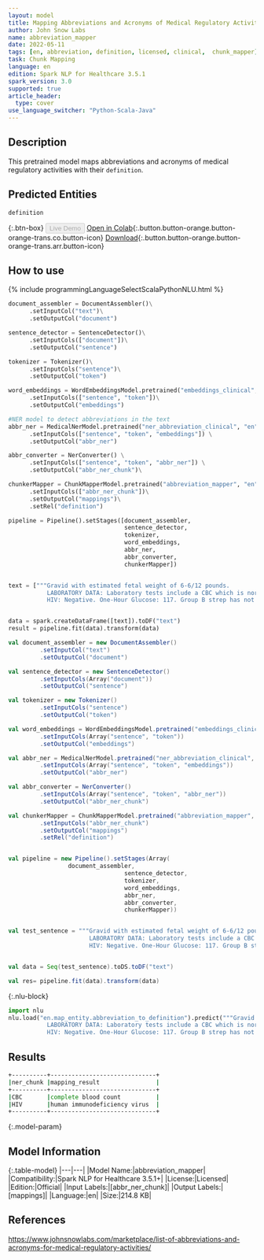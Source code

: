 ```yaml
---
layout: model
title: Mapping Abbreviations and Acronyms of Medical Regulatory Activities with Their Definitions
author: John Snow Labs
name: abbreviation_mapper
date: 2022-05-11
tags: [en, abbreviation, definition, licensed, clinical,  chunk_mapper]
task: Chunk Mapping
language: en
edition: Spark NLP for Healthcare 3.5.1
spark_version: 3.0
supported: true
article_header:
  type: cover
use_language_switcher: "Python-Scala-Java"
---
```



## Description


This pretrained model maps abbreviations and acronyms of medical regulatory activities with their `definition`.


## Predicted Entities


`definition`


{:.btn-box}
<button class="button button-orange" disabled>Live Demo</button>
[Open in Colab](https://colab.research.google.com/github/JohnSnowLabs/spark-nlp-workshop/blob/master/tutorials/Certification_Trainings/Healthcare/26.Chunk_Mapping.ipynb){:.button.button-orange.button-orange-trans.co.button-icon}
[Download](https://s3.amazonaws.com/auxdata.johnsnowlabs.com/clinical/models/abbreviation_mapper_en_3.5.1_3.0_1652307379928.zip){:.button.button-orange.button-orange-trans.arr.button-icon}


## How to use


<div class="tabs-box" markdown="1">
{% include programmingLanguageSelectScalaPythonNLU.html %}

```python
document_assembler = DocumentAssembler()\
      .setInputCol("text")\
      .setOutputCol("document")

sentence_detector = SentenceDetector()\
      .setInputCols(["document"])\
      .setOutputCol("sentence")

tokenizer = Tokenizer()\
      .setInputCols("sentence")\
      .setOutputCol("token")

word_embeddings = WordEmbeddingsModel.pretrained("embeddings_clinical", "en", "clinical/models")\
      .setInputCols(["sentence", "token"])\
      .setOutputCol("embeddings")

#NER model to detect abbreviations in the text
abbr_ner = MedicalNerModel.pretrained("ner_abbreviation_clinical", "en", "clinical/models") \
      .setInputCols(["sentence", "token", "embeddings"]) \
      .setOutputCol("abbr_ner")

abbr_converter = NerConverter() \
      .setInputCols(["sentence", "token", "abbr_ner"]) \
      .setOutputCol("abbr_ner_chunk")\

chunkerMapper = ChunkMapperModel.pretrained("abbreviation_mapper", "en", "clinical/models")\
      .setInputCols(["abbr_ner_chunk"])\
      .setOutputCol("mappings")\
      .setRel("definition") 

pipeline = Pipeline().setStages([document_assembler,
                                 sentence_detector,
                                 tokenizer, 
                                 word_embeddings,
                                 abbr_ner, 
                                 abbr_converter, 
                                 chunkerMapper])


text = ["""Gravid with estimated fetal weight of 6-6/12 pounds.
           LABORATORY DATA: Laboratory tests include a CBC which is normal. 
           HIV: Negative. One-Hour Glucose: 117. Group B strep has not been done as yet."""]


data = spark.createDataFrame([text]).toDF("text")
result = pipeline.fit(data).transform(data)
```
```scala
val document_assembler = new DocumentAssembler()
         .setInputCol("text")
         .setOutputCol("document")

val sentence_detector = new SentenceDetector()
         .setInputCols(Array("document"))
         .setOutputCol("sentence")

val tokenizer = new Tokenizer()
         .setInputCols("sentence")
         .setOutputCol("token")

val word_embeddings = WordEmbeddingsModel.pretrained("embeddings_clinical", "en", "clinical/models")
         .setInputCols(Array("sentence", "token"))
         .setOutputCol("embeddings")

val abbr_ner = MedicalNerModel.pretrained("ner_abbreviation_clinical", "en", "clinical/models") 
         .setInputCols(Array("sentence", "token", "embeddings")) 
         .setOutputCol("abbr_ner")

val abbr_converter = NerConverter() 
         .setInputCols(Array("sentence", "token", "abbr_ner")) 
         .setOutputCol("abbr_ner_chunk")

val chunkerMapper = ChunkMapperModel.pretrained("abbreviation_mapper", "en", "clinical/models")
         .setInputCols("abbr_ner_chunk")
         .setOutputCol("mappings")
         .setRel("definition") 


val pipeline = new Pipeline().setStages(Array(
				 document_assembler,
                                 sentence_detector,
                                 tokenizer, 
                                 word_embeddings,
                                 abbr_ner, 
                                 abbr_converter, 
                                 chunkerMapper))


val test_sentence = """Gravid with estimated fetal weight of 6-6/12 pounds.
                       LABORATORY DATA: Laboratory tests include a CBC which is normal. 
                       HIV: Negative. One-Hour Glucose: 117. Group B strep has not been done as yet.""" 


val data = Seq(test_sentence).toDS.toDF("text")

val res= pipeline.fit(data).transform(data)
```


{:.nlu-block}
```python
import nlu
nlu.load("en.map_entity.abbreviation_to_definition").predict("""Gravid with estimated fetal weight of 6-6/12 pounds.
           LABORATORY DATA: Laboratory tests include a CBC which is normal. 
           HIV: Negative. One-Hour Glucose: 117. Group B strep has not been done as yet.""")
```

</div>


## Results


```bash
+----------+------------------------------+
|ner_chunk |mapping_result                |
+----------+------------------------------+
|CBC       |complete blood count          |
|HIV       |human immunodeficiency virus  |
+----------+------------------------------+
```


{:.model-param}
## Model Information


{:.table-model}
|---|---|
|Model Name:|abbreviation_mapper|
|Compatibility:|Spark NLP for Healthcare 3.5.1+|
|License:|Licensed|
|Edition:|Official|
|Input Labels:|[abbr_ner_chunk]|
|Output Labels:|[mappings]|
|Language:|en|
|Size:|214.8 KB|


## References


https://www.johnsnowlabs.com/marketplace/list-of-abbreviations-and-acronyms-for-medical-regulatory-activities/
<!--stackedit_data:
eyJoaXN0b3J5IjpbMjQ1NDQzNTkzLDExNjYwOTI0NThdfQ==
-->
